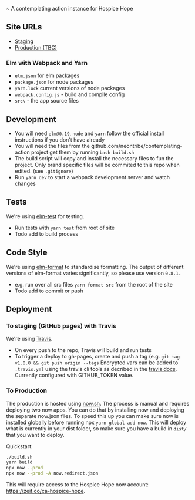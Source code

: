 ~ A contemplating action instance for Hospice Hope

## Site URLs
- [Staging](https://neontribe.github.io/ca-hospice-hope/)
- [Production (TBC)]()

### Elm with Webpack and Yarn
- `elm.json` for elm packages
- `package.json` for node packages
- `yarn.lock` current versions of node packages
- `webpack.config.js` - build and compile config
- `src\` - the app source files

## Development
- You will need `elm@0.19`, `node` and `yarn` follow the official install instructions if you don't have already
- You will need the files from the github.com/neontribe/contemplating-action project get them by running `bash build.sh`
- The build script will copy and install the necessary files to fun the project. Only brand specific files will be commited to this repo when edited. (see `.gitignore`)
- Run `yarn dev` to start a webpack development server and watch changes

## Tests
We're using [elm-test](https://github.com/rtfeldman/node-test-runner/releases/tag/0.18.12) for testing.
- Run tests with `yarn test` from root of site
- Todo add to build process

## Code Style
We're using [elm-format](https://github.com/avh4/elm-format) to standardise formatting.
The output of different versions of elm-format varies significantly, so please use version `0.8.1`.
- e.g. run over all src files `yarn format src` from the root of the site
- Todo add to commit or push

## Deployment

### To staging (GitHub pages) with Travis
We're using [Travis](https://travis-ci.org).
- On every push to the repo, Travis will build and run tests
- To trigger a deploy to gh-pages, create and push a tag (e.g. `git tag v1.0.0 && git push origin --tags`
Encrypted vars can be added to `.travis.yml` using the travis cli tools as decribed in the [travis docs](https://docs.travis-ci.com/user/encryption-keys/#usage).
Currently configured with GITHUB_TOKEN value.

### To Production
The production is hosted using [now.sh](https://now.sh).
The process is manual and requires deploying two now apps. You can do that by installing now and deploying the separate now.json files.
To speed this up you can make sure now is installed globally before running npx `yarn global add now`.
This will deploy what is currently in your dist folder, so make sure you have a build in `dist/` that you want to deploy.

Quickstart:
```bash
./build.sh
yarn build
npx now --prod
npx now --prod -A now.redirect.json
```

This will require access to the Hospice Hope now account: https://zeit.co/ca-hospice-hope.
